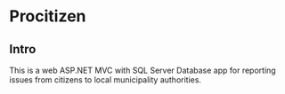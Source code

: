 # Procitizen

## Intro
This is a web ASP.NET MVC with SQL Server Database app for reporting issues from citizens to local municipality authorities.

